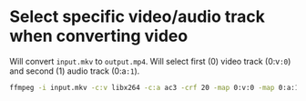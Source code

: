 # Select specific video/audio track when converting video

Will convert ```input.mkv``` to ```output.mp4```. Will select first (0) video track (0:v```:0```) and second (1) audio track (0:a```:1```).

```bash
ffmpeg -i input.mkv -c:v libx264 -c:a ac3 -crf 20 -map 0:v:0 -map 0:a:1 output.mp4
```

